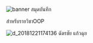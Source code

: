 ![banner](https://picsum.photos/800/250)
สมุดบันทึก

สำหรับรายวิชาOOP

![d_20181221174136](https://github.com/Leo7081/Oop/assets/108216127/2969e75b-7a69-4508-9840-eeb65ed16330)
ฉัตรชัย  แก้วฉุย

